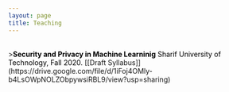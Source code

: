 ```yaml
---
layout: page
title: Teaching
---
```


<br>
><font color="black"><b>Security and Privacy in Machine Learninig</b> 
  Sharif University of Technology, Fall 2020. </font>[[Draft Syllabus]](https://drive.google.com/file/d/1iFoj4OMly-b4LsOWpNOLZObpywsiRBL9/view?usp=sharing)<br><br>
